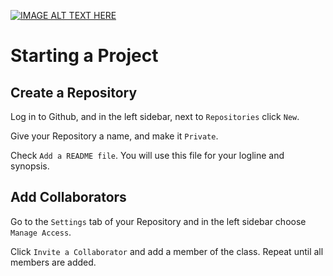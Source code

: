 [![IMAGE ALT TEXT HERE](https://img.youtube.com/vi/RzV258fNvCs/0.jpg)](https://youtu.be/RzV258fNvCs)

# Starting a Project

## Create a Repository

Log in to Github, and in the left sidebar, next to `Repositories` click `New`.

Give your Repository a name, and make it `Private`.

Check `Add a README file`. You will use this file for your logline and synopsis.

## Add Collaborators

Go to the `Settings` tab of your Repository and in the left sidebar choose `Manage Access`.

Click `Invite a Collaborator` and add a member of the class. Repeat until all members are added.
